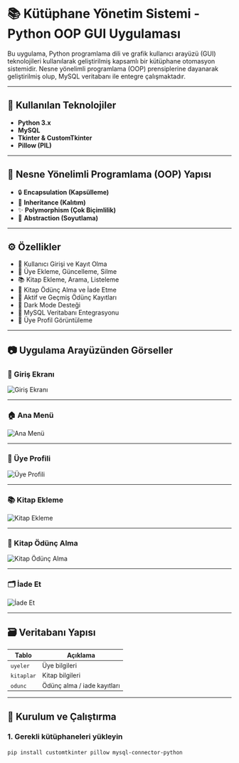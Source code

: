 # 📚 Kütüphane Yönetim Sistemi - Python OOP GUI Uygulaması

Bu uygulama, Python programlama dili ve grafik kullanıcı arayüzü (GUI) teknolojileri kullanılarak geliştirilmiş kapsamlı bir kütüphane otomasyon sistemidir. Nesne yönelimli programlama (OOP) prensiplerine dayanarak geliştirilmiş olup, MySQL veritabanı ile entegre çalışmaktadır.

---

## 🧱 Kullanılan Teknolojiler

- **Python 3.x**
- **MySQL**
- **Tkinter & CustomTkinter**
- **Pillow (PIL)**

---

## 🧠 Nesne Yönelimli Programlama (OOP) Yapısı

- 🔒 **Encapsulation (Kapsülleme)**
- 📜 **Inheritance (Kalıtım)**
- ✨ **Polymorphism (Çok Biçimlilik)**
- 🧩 **Abstraction (Soyutlama)**

---

## ⚙️ Özellikler

- 👤 Kullanıcı Girişi ve Kayıt Olma
- 📄 Üye Ekleme, Güncelleme, Silme
- 📚 Kitap Ekleme, Arama, Listeleme
- 📆 Kitap Ödünç Alma ve İade Etme
- 📜 Aktif ve Geçmiş Ödünç Kayıtları
- 🌙 Dark Mode Desteği
- 💾 MySQL Veritabanı Entegrasyonu
- 👤 Üye Profil Görüntüleme

---

## 📷 Uygulama Arayüzünden Görseller

### 🔐 Giriş Ekranı
![Giriş Ekranı](https://github.com/skkzehra/kutuphane_yonetim/blob/main/kütüphane_yönetimi/ss/Ekran%20Resmi%202025-05-17%2013.48.53.png)

---

### 🏠 Ana Menü
![Ana Menü](https://github.com/skkzehra/kutuphane_yonetim/blob/main/kütüphane_yönetimi/ss/Ekran%20Resmi%202025-05-17%2013.49.41.png)

---

### 👤 Üye Profili
![Üye Profili](https://github.com/skkzehra/kutuphane_yonetim/blob/main/kütüphane_yönetimi/ss/Ekran%20Resmi%202025-05-17%2013.52.25.png)

---

### 📚 Kitap Ekleme
![Kitap Ekleme](https://github.com/skkzehra/kutuphane_yonetim/blob/main/kütüphane_yönetimi/ss/Ekran%20Resmi%202025-05-17%2013.50.12.png)

---

### 📆 Kitap Ödünç Alma
![Kitap Ödünç Alma](https://github.com/skkzehra/kutuphane_yonetim/blob/main/kütüphane_yönetimi/ss/Ekran%20Resmi%202025-05-17%2013.51.24.png)

---

### 🗂️ İade Et
![İade Et](https://github.com/skkzehra/kutuphane_yonetim/blob/main/kütüphane_yönetimi/ss/Ekran%20Resmi%202025-05-17%2013.51.54.png)

---

## 🗃️ Veritabanı Yapısı

| Tablo      | Açıklama                        |
|------------|---------------------------------|
| `uyeler`   | Üye bilgileri                   |
| `kitaplar` | Kitap bilgileri                 |
| `odunc`    | Ödünç alma / iade kayıtları     |

---

## 🚀 Kurulum ve Çalıştırma

### 1. Gerekli kütüphaneleri yükleyin

```bash
pip install customtkinter pillow mysql-connector-python
